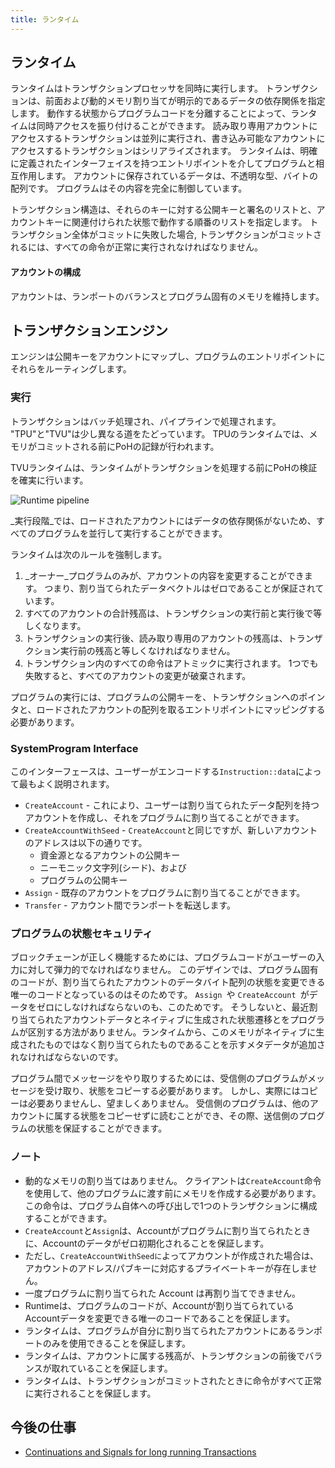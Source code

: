 ```yaml
---
title: ランタイム
---
```


## ランタイム

ランタイムはトランザクションプロセッサを同時に実行します。 トランザクションは、前面および動的メモリ割り当てが明示的であるデータの依存関係を指定します。 動作する状態からプログラムコードを分離することによって、ランタイムは同時アクセスを振り付けることができます。 読み取り専用アカウントにアクセスするトランザクションは並列に実行され、書き込み可能なアカウントにアクセスするトランザクションはシリアライズされます。 ランタイムは、明確に定義されたインターフェイスを持つエントリポイントを介してプログラムと相互作用します。 アカウントに保存されているデータは、不透明な型、バイトの配列です。 プログラムはその内容を完全に制御しています。

トランザクション構造は、それらのキーに対する公開キーと署名のリストと、アカウントキーに関連付けられた状態で動作する順番のリストを指定します。 トランザクション全体がコミットに失敗した場合, トランザクションがコミットされるには、すべての命令が正常に実行されなければなりません。

#### アカウントの構成

アカウントは、ランポートのバランスとプログラム固有のメモリを維持します。

## トランザクションエンジン

エンジンは公開キーをアカウントにマップし、プログラムのエントリポイントにそれらをルーティングします。

### 実行

トランザクションはバッチ処理され、パイプラインで処理されます。 "TPU"と"TVU"は少し異なる道をたどっています。 TPUのランタイムでは、メモリがコミットされる前にPoHの記録が行われます。

TVUランタイムは、ランタイムがトランザクションを処理する前にPoHの検証を確実に行います。

![Runtime pipeline](/img/runtime.svg)

_実行段階_では、ロードされたアカウントにはデータの依存関係がないため、すべてのプログラムを並行して実行することができます。

ランタイムは次のルールを強制します。

1. _オーナー_プログラムのみが、アカウントの内容を変更することができます。 つまり、割り当てられたデータベクトルはゼロであることが保証されています。
2. すべてのアカウントの合計残高は、トランザクションの実行前と実行後で等しくなります。
3. トランザクションの実行後、読み取り専用のアカウントの残高は、トランザクション実行前の残高と等しくなければなりません。
4. トランザクション内のすべての命令はアトミックに実行されます。 1つでも失敗すると、すべてのアカウントの変更が破棄されます。

プログラムの実行には、プログラムの公開キーを、トランザクションへのポインタと、ロードされたアカウントの配列を取るエントリポイントにマッピングする必要があります。

### SystemProgram Interface

このインターフェースは、ユーザーがエンコードする`Instruction::data`によって最もよく説明されます。

- `CreateAccount` - これにより、ユーザーは割り当てられたデータ配列を持つアカウントを作成し、それをプログラムに割り当てることができます。
- `CreateAccountWithSeed` - `CreateAccount`と同じですが、新しいアカウントのアドレスは以下の通りです。
  - 資金源となるアカウントの公開キー
  - ニーモニック文字列(シード)、および
  - プログラムの公開キー
- `Assign` - 既存のアカウントをプログラムに割り当てることができます。
- `Transfer` - アカウント間でランポートを転送します。

### プログラムの状態セキュリティ

ブロックチェーンが正しく機能するためには、プログラムコードがユーザーの入力に対して弾力的でなければなりません。 このデザインでは、プログラム固有のコードが、割り当てられたアカウントのデータバイト配列の状態を変更できる唯一のコードとなっているのはそのためです。 `Assign `や `CreateAccount `がデータをゼロにしなければならないのも、このためです。 そうしないと、最近割り当てられたアカウントデータとネイティブに生成された状態遷移とをプログラムが区別する方法がありません。ランタイムから、このメモリがネイティブに生成されたものではなく割り当てられたものであることを示すメタデータが追加されなければならないのです。

プログラム間でメッセージをやり取りするためには、受信側のプログラムがメッセージを受け取り、状態をコピーする必要があります。 しかし、実際にはコピーは必要ありませんし、望ましくありません。 受信側のプログラムは、他のアカウントに属する状態をコピーせずに読むことができ、その際、送信側のプログラムの状態を保証することができます。

### ノート

- 動的なメモリの割り当てはありません。 クライアントは`CreateAccount`命令を使用して、他のプログラムに渡す前にメモリを作成する必要があります。 この命令は、プログラム自体への呼び出しで1つのトランザクションに構成することができます。
- `CreateAccount`と`Assign`は、Accountがプログラムに割り当てられたときに、Accountのデータがゼロ初期化されることを保証します。
- ただし、`CreateAccountWithSeedに`よってアカウントが作成された場合は、アカウントのアドレス/パブキーに対応するプライベートキーが存在しません。
- 一度プログラムに割り当てられた Account は再割り当てできません。
- Runtimeは、プログラムのコードが、Accountが割り当てられているAccountデータを変更できる唯一のコードであることを保証します。
- ランタイムは、プログラムが自分に割り当てられたアカウントにあるランポートのみを使用できることを保証します。
- ランタイムは、アカウントに属する残高が、トランザクションの前後でバランスが取れていることを保証します。
- ランタイムは、トランザクションがコミットされたときに命令がすべて正常に実行されることを保証します。

## 今後の仕事

- [Continuations and Signals for long running Transactions](https://github.com/solana-labs/solana/issues/1485)
